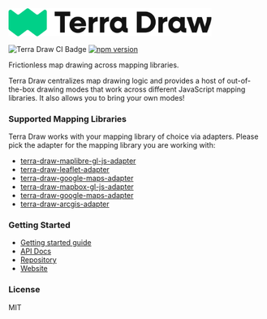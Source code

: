 <picture>
  <source media="(prefers-color-scheme: dark)" srcset="./assets/logo-dark-mode.png">
  <source media="(prefers-color-scheme: light)" srcset="./assets/logo.png">
  <img alt="Terra Draw logo" src="./assets/logo.png" width="400px">
</picture>

<p></p>

![Terra Draw CI Badge](https://github.com/JamesLMilner/terra-draw/actions/workflows/ci.yml/badge.svg)
[![npm version](https://badge.fury.io/js/terra-draw.svg)](https://badge.fury.io/js/terra-draw)

Frictionless map drawing across mapping libraries.

Terra Draw centralizes map drawing logic and provides a host of out-of-the-box drawing modes that work across different JavaScript mapping libraries. It also allows you to bring your own modes!

### Supported Mapping Libraries

Terra Draw works with your mapping library of choice via adapters. Please pick the adapter for the mapping library you are working with:

* [terra-draw-maplibre-gl-js-adapter](https://www.npmjs.com/package/terra-draw-maplibre-gl-js-adapter)
* [terra-draw-leaflet-adapter](https://www.npmjs.com/package/terra-draw-leaflet-adapter)
* [terra-draw-google-maps-adapter](https://www.npmjs.com/package/terra-draw-googl-emaps-adapter)
* [terra-draw-mapbox-gl-js-adapter](https://www.npmjs.com/package/terra-draw-mapbox-gl-js-adapter)
* [terra-draw-google-maps-adapter](https://www.npmjs.com/package/terra-draw-google-maps-adapter)
* [terra-draw-arcgis-adapter](https://www.npmjs.com/package/terra-draw-arcgis-adapter)

### Getting Started

* [Getting started guide](https://github.com/JamesLMilner/terra-draw/blob/main/guides/1.GETTING_STARTED.md)
* [API Docs](https://terradraw.io/#/api)
* [Repository](https://www.github.com/JamesLMilner/terra-draw)
* [Website](https://www.terradraw.io)

### License

MIT
